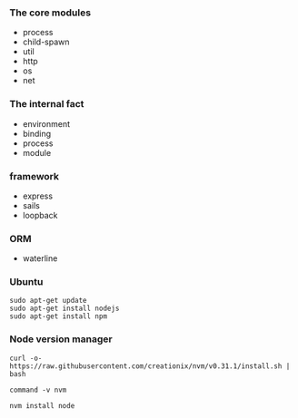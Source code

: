 ### The core modules

- process
- child-spawn
- util
- http
- os
- net


### The internal fact

- environment
- binding
- process
- module


### framework

- express
- sails
- loopback


### ORM

- waterline


### Ubuntu

```
sudo apt-get update
sudo apt-get install nodejs
sudo apt-get install npm
```

### Node version manager

```
curl -o- https://raw.githubusercontent.com/creationix/nvm/v0.31.1/install.sh | bash

command -v nvm

nvm install node
```
